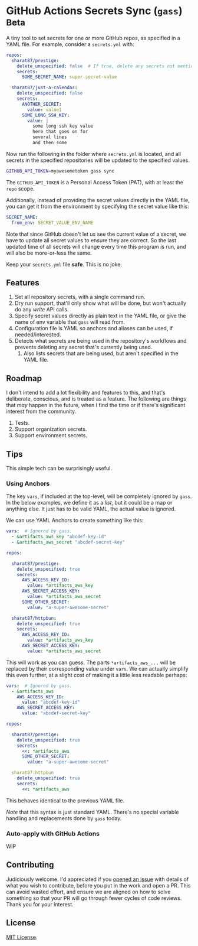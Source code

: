# GitHub Actions Secrets Sync (`gass`) <sup>Beta</sup>

A tiny tool to set secrets for one or more GitHub repos, as specified in a YAML file. For example, consider a `secrets.yml` with:

```yaml
repos:
  sharat87/prestige:
    delete_unspecified: false  # If true, delete any secrets not mentioned in the below `secrets` list. Defaults to `false` if not specified.
    secrets:
      SOME_SECRET_NAME: super-secret-value

  sharat87/just-a-calendar:
    delete_unspecified: false
    secrets:
      ANOTHER_SECRET:
        value: value1
      SOME_LONG_SSH_KEY:
        value: |
          some long ssh key value
          here that goes on for
          several lines
          and then some
```

Now run the following in the folder where `secrets.yml` is located, and all secrets in the specified repositories will be updated to the specified values.

```sh
GITHUB_API_TOKEN=myawesometoken gass sync
```

The `GITHUB_API_TOKEN` is a Personal Access Token (PAT), with at least the `repo` scope.

Additionally, instead of providing the secret values directly in the YAML file, you can get it from the environment by specifying the secret value like this:

```yaml
SECRET_NAME:
  from_env: SECRET_VALUE_ENV_NAME
```

Note that since GitHub doesn't let us see the current value of a secret, we have to update all secret values to ensure they are correct. So the last updated time of all secrets will change every time this program is run, and will also be more-or-less the same.

Keep your `secrets.yml` file **safe**. This is no joke.

## Features

1. Set all repository secrets, with a single command run.
1. Dry run support, that'll only show what will be done, but won't actually do any _write_ API calls.
1. Specify secret values directly as plain text in the YAML file, or give the name of env variable that `gass` will read from.
1. Configuration file is YAML so anchors and aliases can be used, if needed/interested.
1. Detects what secrets are being used in the repository's workflows and prevents deleting any secret that's currently being used.
    1. Also lists secrets that are being used, but aren't specified in the YAML file.

## Roadmap

I don't intend to add a lot flexibility and features to this, and that's deliberate, conscious, and is treated as a feature. The following are things that _may_ happen in the future, when I find the time or if there's significant interest from the community.

1. Tests.
1. Support organization secrets.
1. Support environment secrets.

## Tips

This simple tech can be surprisingly useful.

### Using Anchors

The key `vars`, if included at the top-level, will be completely ignored by `gass`. In the below examples, we define it as a _list_, but it could be a map or anything else. It just has to be valid YAML, the actual value is ignored.

We can use YAML Anchors to create something like this:

```yaml
vars:  # Ignored by gass.
  - &artifacts_aws_key "abcdef-key-id"
  - &artifacts_aws_secret "abcdef-secret-key"

repos:

  sharat87/prestige:
    delete_unspecified: true
    secrets:
      AWS_ACCESS_KEY_ID:
        value: *artifacts_aws_key
      AWS_SECRET_ACCESS_KEY:
        value: *artifacts_aws_secret
      SOME_OTHER_SECRET:
        value: "a-super-awesome-secret"

  sharat87/httpbun:
    delete_unspecified: true
    secrets:
      AWS_ACCESS_KEY_ID:
        value: *artifacts_aws_key
      AWS_SECRET_ACCESS_KEY:
        value: *artifacts_aws_secret
```

This will work as you can guess. The parts `*artifacts_aws_...` will be replaced by their corresponding value under `vars`. We can actually simplify this even further, at a slight cost of making it a little less readable perhaps:

```yaml
vars:  # Ignored by gass.
  - &artifacts_aws
    AWS_ACCESS_KEY_ID:
      value: "abcdef-key-id"
    AWS_SECRET_ACCESS_KEY:
      value: "abcdef-secret-key"

repos:

  sharat87/prestige:
    delete_unspecified: true
    secrets:
      <<: *artifacts_aws
      SOME_OTHER_SECRET:
        value: "a-super-awesome-secret"

  sharat87:httpbun
    delete_unspecified: true
    secrets:
      <<: *artifacts_aws
```

This behaves identical to the previous YAML file.

*Note* that this syntax is just standard YAML. There's no special variable handling and replacements done by `gass` today.

### Auto-apply with GitHub Actions

WIP

## Contributing

Judiciously welcome. I'd appreciated if you [opened an issue](https://github.com/sharat87/gass/issues/new/choose) with details of what you wish to contribute, before you put in the work and open a PR. This can avoid wasted effort, and ensure we are aligned on how to solve something so that your PR will go through fewer cycles of code reviews. Thank you for your interest.

## License

[MIT License](https://github.com/sharat87/gass/blob/master/LICENSE).
